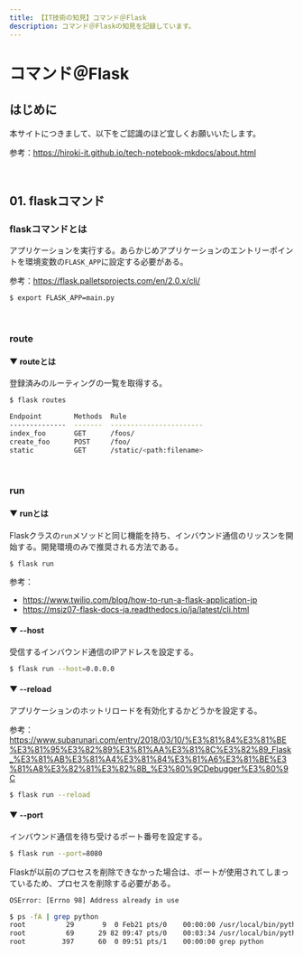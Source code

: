```yaml
---
title: 【IT技術の知見】コマンド＠Flask
description: コマンド＠Flaskの知見を記録しています。
---
```


# コマンド＠Flask

## はじめに

本サイトにつきまして、以下をご認識のほど宜しくお願いいたします。

参考：https://hiroki-it.github.io/tech-notebook-mkdocs/about.html

<br>

## 01. flaskコマンド

### flaskコマンドとは

アプリケーションを実行する。あらかじめアプリケーションのエントリーポイントを環境変数の```FLASK_APP```に設定する必要がある。

参考：https://flask.palletsprojects.com/en/2.0.x/cli/

```bash
$ export FLASK_APP=main.py
```

<br>

### route

#### ▼ routeとは

登録済みのルーティングの一覧を取得する。

```bash
$ flask routes

Endpoint        Methods  Rule
--------------  -------  -----------------------
index_foo       GET      /foos/
create_foo      POST     /foo/
static          GET      /static/<path:filename>
```

<br>

### run

#### ▼ runとは

Flaskクラスの```run```メソッドと同じ機能を持ち、インバウンド通信のリッスンを開始する。開発環境のみで推奨される方法である。

```bash
$ flask run
```

参考：

- https://www.twilio.com/blog/how-to-run-a-flask-application-jp
- https://msiz07-flask-docs-ja.readthedocs.io/ja/latest/cli.html

#### ▼ --host

受信するインバウンド通信のIPアドレスを設定する。

```bash
$ flask run --host=0.0.0.0
```

#### ▼ --reload

アプリケーションのホットリロードを有効化するかどうかを設定する。

参考：https://www.subarunari.com/entry/2018/03/10/%E3%81%84%E3%81%BE%E3%81%95%E3%82%89%E3%81%AA%E3%81%8C%E3%82%89_Flask_%E3%81%AB%E3%81%A4%E3%81%84%E3%81%A6%E3%81%BE%E3%81%A8%E3%82%81%E3%82%8B_%E3%80%9CDebugger%E3%80%9C

```bash
$ flask run --reload
```

#### ▼ --port

インバウンド通信を待ち受けるポート番号を設定する。

```bash
$ flask run --port=8080
```

Flaskが以前のプロセスを削除できなかった場合は、ポートが使用されてしまっているため、プロセスを削除する必要がある。

```bash
OSError: [Errno 98] Address already in use
```

```bash
$ ps -fA | grep python
root          29       9  0 Feb21 pts/0    00:00:00 /usr/local/bin/python /usr/local/bin/flask run --reload
root          69      29 82 09:47 pts/0    00:03:34 /usr/local/bin/python /usr/local/bin/flask run --reload
root         397      60  0 09:51 pts/1    00:00:00 grep python
```


